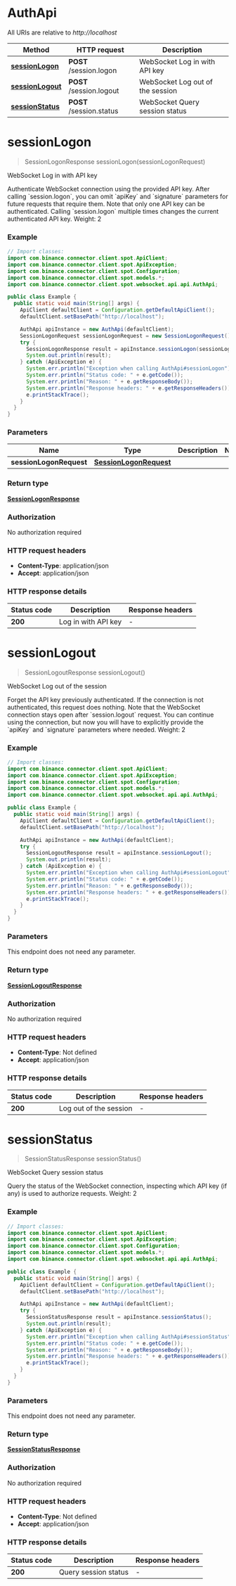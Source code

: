 # AuthApi

All URIs are relative to *http://localhost*

| Method | HTTP request | Description |
|------------- | ------------- | -------------|
| [**sessionLogon**](AuthApi.md#sessionLogon) | **POST** /session.logon | WebSocket Log in with API key |
| [**sessionLogout**](AuthApi.md#sessionLogout) | **POST** /session.logout | WebSocket Log out of the session |
| [**sessionStatus**](AuthApi.md#sessionStatus) | **POST** /session.status | WebSocket Query session status |


<a id="sessionLogon"></a>
# **sessionLogon**
> SessionLogonResponse sessionLogon(sessionLogonRequest)

WebSocket Log in with API key

Authenticate WebSocket connection using the provided API key.  After calling &#x60;session.logon&#x60;, you can omit &#x60;apiKey&#x60; and &#x60;signature&#x60; parameters for future requests that require them.  Note that only one API key can be authenticated. Calling &#x60;session.logon&#x60; multiple times changes the current authenticated API key. Weight: 2

### Example
```java
// Import classes:
import com.binance.connector.client.spot.ApiClient;
import com.binance.connector.client.spot.ApiException;
import com.binance.connector.client.spot.Configuration;
import com.binance.connector.client.spot.models.*;
import com.binance.connector.client.spot.websocket.api.api.AuthApi;

public class Example {
  public static void main(String[] args) {
    ApiClient defaultClient = Configuration.getDefaultApiClient();
    defaultClient.setBasePath("http://localhost");

    AuthApi apiInstance = new AuthApi(defaultClient);
    SessionLogonRequest sessionLogonRequest = new SessionLogonRequest(); // SessionLogonRequest | 
    try {
      SessionLogonResponse result = apiInstance.sessionLogon(sessionLogonRequest);
      System.out.println(result);
    } catch (ApiException e) {
      System.err.println("Exception when calling AuthApi#sessionLogon");
      System.err.println("Status code: " + e.getCode());
      System.err.println("Reason: " + e.getResponseBody());
      System.err.println("Response headers: " + e.getResponseHeaders());
      e.printStackTrace();
    }
  }
}
```

### Parameters

| Name | Type | Description  | Notes |
|------------- | ------------- | ------------- | -------------|
| **sessionLogonRequest** | [**SessionLogonRequest**](SessionLogonRequest.md)|  | |

### Return type

[**SessionLogonResponse**](SessionLogonResponse.md)

### Authorization

No authorization required

### HTTP request headers

 - **Content-Type**: application/json
 - **Accept**: application/json

### HTTP response details
| Status code | Description | Response headers |
|-------------|-------------|------------------|
| **200** | Log in with API key |  -  |

<a id="sessionLogout"></a>
# **sessionLogout**
> SessionLogoutResponse sessionLogout()

WebSocket Log out of the session

Forget the API key previously authenticated. If the connection is not authenticated, this request does nothing.  Note that the WebSocket connection stays open after &#x60;session.logout&#x60; request. You can continue using the connection, but now you will have to explicitly provide the &#x60;apiKey&#x60; and &#x60;signature&#x60; parameters where needed. Weight: 2

### Example
```java
// Import classes:
import com.binance.connector.client.spot.ApiClient;
import com.binance.connector.client.spot.ApiException;
import com.binance.connector.client.spot.Configuration;
import com.binance.connector.client.spot.models.*;
import com.binance.connector.client.spot.websocket.api.api.AuthApi;

public class Example {
  public static void main(String[] args) {
    ApiClient defaultClient = Configuration.getDefaultApiClient();
    defaultClient.setBasePath("http://localhost");

    AuthApi apiInstance = new AuthApi(defaultClient);
    try {
      SessionLogoutResponse result = apiInstance.sessionLogout();
      System.out.println(result);
    } catch (ApiException e) {
      System.err.println("Exception when calling AuthApi#sessionLogout");
      System.err.println("Status code: " + e.getCode());
      System.err.println("Reason: " + e.getResponseBody());
      System.err.println("Response headers: " + e.getResponseHeaders());
      e.printStackTrace();
    }
  }
}
```

### Parameters
This endpoint does not need any parameter.

### Return type

[**SessionLogoutResponse**](SessionLogoutResponse.md)

### Authorization

No authorization required

### HTTP request headers

 - **Content-Type**: Not defined
 - **Accept**: application/json

### HTTP response details
| Status code | Description | Response headers |
|-------------|-------------|------------------|
| **200** | Log out of the session |  -  |

<a id="sessionStatus"></a>
# **sessionStatus**
> SessionStatusResponse sessionStatus()

WebSocket Query session status

Query the status of the WebSocket connection, inspecting which API key (if any) is used to authorize requests. Weight: 2

### Example
```java
// Import classes:
import com.binance.connector.client.spot.ApiClient;
import com.binance.connector.client.spot.ApiException;
import com.binance.connector.client.spot.Configuration;
import com.binance.connector.client.spot.models.*;
import com.binance.connector.client.spot.websocket.api.api.AuthApi;

public class Example {
  public static void main(String[] args) {
    ApiClient defaultClient = Configuration.getDefaultApiClient();
    defaultClient.setBasePath("http://localhost");

    AuthApi apiInstance = new AuthApi(defaultClient);
    try {
      SessionStatusResponse result = apiInstance.sessionStatus();
      System.out.println(result);
    } catch (ApiException e) {
      System.err.println("Exception when calling AuthApi#sessionStatus");
      System.err.println("Status code: " + e.getCode());
      System.err.println("Reason: " + e.getResponseBody());
      System.err.println("Response headers: " + e.getResponseHeaders());
      e.printStackTrace();
    }
  }
}
```

### Parameters
This endpoint does not need any parameter.

### Return type

[**SessionStatusResponse**](SessionStatusResponse.md)

### Authorization

No authorization required

### HTTP request headers

 - **Content-Type**: Not defined
 - **Accept**: application/json

### HTTP response details
| Status code | Description | Response headers |
|-------------|-------------|------------------|
| **200** | Query session status |  -  |

